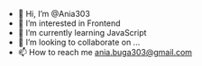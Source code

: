 - 👋 Hi, I’m @Ania303
- 👀 I’m interested in Frontend
- 🌱 I’m currently learning JavaScript
- 💞️ I’m looking to collaborate on ...
- 📫 How to reach me ania.buga303@gmail.com

<!---
Ania303/Ania303 is a ✨ special ✨ repository because its `README.md` (this file) appears on your GitHub profile.
You can click the Preview link to take a look at your changes.
--->
